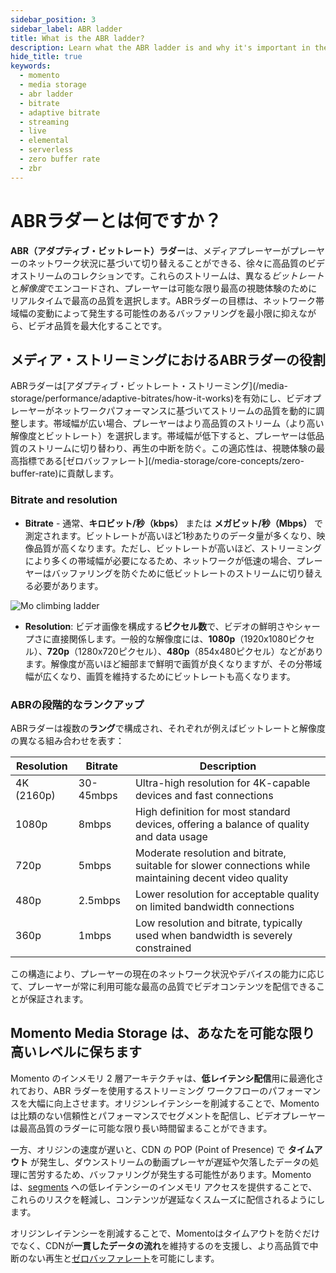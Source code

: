 ```yaml
---
sidebar_position: 3
sidebar_label: ABR ladder
title: What is the ABR ladder?
description: Learn what the ABR ladder is and why it's important in the world of media and entertainment.
hide_title: true
keywords:
  - momento
  - media storage
  - abr ladder
  - bitrate
  - adaptive bitrate
  - streaming
  - live
  - elemental
  - serverless
  - zero buffer rate
  - zbr
---
```


# ABRラダーとは何ですか？

**ABR（アダプティブ・ビットレート）ラダー**は、メディアプレーヤーがプレーヤーのネットワーク状況に基づいて切り替えることができる、徐々に高品質のビデオストリームのコレクションです。これらのストリームは、異なる*ビットレート*と*解像度*でエンコードされ、プレーヤーは可能な限り最高の視聴体験のためにリアルタイムで最高の品質を選択します。ABRラダーの目標は、ネットワーク帯域幅の変動によって発生する可能性のあるバッファリングを最小限に抑えながら、ビデオ品質を最大化することです。

## メディア・ストリーミングにおけるABRラダーの役割

<div style={{ display: "flex", alignItems: 'flex-start', flexWrap: 'wrap' }}>
  <div style={{ flex: '2' }}>
ABRラダーは[アダプティブ・ビットレート・ストリーミング](/media-storage/performance/adaptive-bitrates/how-it-works)を有効にし、ビデオプレーヤーがネットワークパフォーマンスに基づいてストリームの品質を動的に調整します。帯域幅が広い場合、プレーヤーはより高品質のストリーム（より高い解像度とビットレート）を選択します。帯域幅が低下すると、プレーヤーは低品質のストリームに切り替わり、再生の中断を防ぐ。この適応性は、視聴体験の最高指標である[ゼロバッファレート](/media-storage/core-concepts/zero-buffer-rate)に貢献します。

### Bitrate and resolution

- **Bitrate** - 通常、**キロビット/秒（kbps）** または **メガビット/秒（Mbps）** で測定されます。ビットレートが高いほど1秒あたりのデータ量が多くなり、映像品質が高くなります。ただし、ビットレートが高いほど、ストリーミングにより多くの帯域幅が必要になるため、ネットワークが低速の場合、プレーヤーはバッファリングを防ぐために低ビットレートのストリームに切り替える必要があります。


</div>
 <div className="hideOnMobile" style={{ flex: '1', paddingLeft: '20px' }}>
  <img src="/img/media-storage/mo-ladder.png" alt="Mo climbing ladder" style={{ width: '80%' }} />
  </div>
</div>

- **Resolution**: ビデオ画像を構成する**ピクセル数**で、ビデオの鮮明さやシャープさに直接関係します。一般的な解像度には、**1080p**（1920x1080ピクセル）、**720p**（1280x720ピクセル）、**480p**（854x480ピクセル）などがあります。解像度が高いほど細部まで鮮明で画質が良くなりますが、その分帯域幅が広くなり、画質を維持するためにビットレートも高くなります。


### ABRの段階的なランクアップ

ABRラダーは複数の**ラング**で構成され、それぞれが例えばビットレートと解像度の異なる組み合わせを表す：

<table className="customTable">
  <thead>
    <tr>
      <th>Resolution</th>
      <th>Bitrate</th>
      <th>Description</th>
    </tr>
  </thead>
  <tbody>
    <tr>
      <td>4K (2160p)</td>
      <td>30-45mbps</td>
      <td>Ultra-high resolution for 4K-capable devices and fast connections</td>
    </tr>
    <tr>
      <td>1080p</td>
      <td>8mbps</td>
      <td>High definition for most standard devices, offering a balance of quality and data usage</td>
    </tr>
    <tr>
      <td>720p</td>
      <td>5mbps</td>
      <td>Moderate resolution and bitrate, suitable for slower connections while maintaining decent video quality</td>
    </tr>
    <tr>
      <td>480p</td>
      <td>2.5mbps</td>
      <td>Lower resolution for acceptable quality on limited bandwidth connections</td>
    </tr>
    <tr>
      <td>360p</td>
      <td>1mbps</td>
      <td>Low resolution and bitrate, typically used when bandwidth is severely constrained</td>
    </tr>
  </tbody>
</table>

この構造により、プレーヤーの現在のネットワーク状況やデバイスの能力に応じて、プレーヤーが常に利用可能な最高の品質でビデオコンテンツを配信できることが保証されます。

## Momento Media Storage は、あなたを可能な限り高いレベルに保ちます

Momento のインメモリ 2 層アーキテクチャは、**低レイテンシ配信**用に最適化されており、ABR ラダーを使用するストリーミング ワークフローのパフォーマンスを大幅に向上させます。オリジンレイテンシーを削減することで、Momento は比類のない信頼性とパフォーマンスでセグメントを配信し、ビデオプレーヤーは最高品質のラダーに可能な限り長い時間留まることができます。

一方、オリジンの速度が遅いと、CDN の POP (Point of Presence) で **タイムアウト** が発生し、ダウンストリームの動画プレーヤが遅延や欠落したデータの処理に苦労するため、バッファリングが発生する可能性があります。Momento は、[segments](/media-storage/core-concepts/segments) への低レイテンシーのインメモリ アクセスを提供することで、これらのリスクを軽減し、コンテンツが遅延なくスムーズに配信されるようにします。

オリジンレイテンシーを削減することで、Momentoはタイムアウトを防ぐだけでなく、CDNが**一貫したデータの流れ**を維持するのを支援し、より高品質で中断のない再生と[ゼロバッファレート](/media-storage/core-concepts/zero-buffer-rate)を可能にします。

